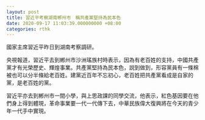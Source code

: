 ```yaml
---
layout: post
title: 習近平考察湖南郴州市　稱共產黨堅持為民本色
date: 2020-09-17 11:03:39.000000000 +08:00
categories: rthk
---
```


國家主席習近平昨日到湖南考察調研。

央視報道，習近平去到郴州市沙洲瑤族村時表示，因為有老百姓的支持，中國共產黨才有光榮歷史、輝煌事業。共產黨堅持為民本色，説到做到，形容黨員有一條棉被也可以分半條給老百姓。建黨近百年不忘初心，老百姓把共產黨看成是自家的黨，是老百姓的黨。

習近平亦去到郴州市一間小學，與上思政課的同學交流，他表示，紅色基因要在他們身上得到體現，革命事業要一代一代傳下去，中華民族偉大復興將在今天的青少年一代手中實現。
